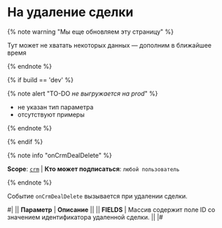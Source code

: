 # На удаление сделки

{% note warning "Мы еще обновляем эту страницу" %}

Тут может не хватать некоторых данных — дополним в ближайшее время

{% endnote %}

{% if build == 'dev' %}

{% note alert "TO-DO _не выгружается на prod_" %}

- не указан тип параметра
- отсутствуют примеры

{% endnote %}

{% endif %}

{% note info "onCrmDealDelete" %}

**Scope**: [`crm`](../../../scopes/permissions.md) | **Кто может подписаться**: `любой пользователь`

{% endnote %}

Событие `onCrmDealDelete` вызывается при удалении сделки.

#|
|| **Параметр** | **Описание** ||
|| **FIELDS** | Массив содержит поле ID со значением идентификатора удаленной сделки. ||
|#